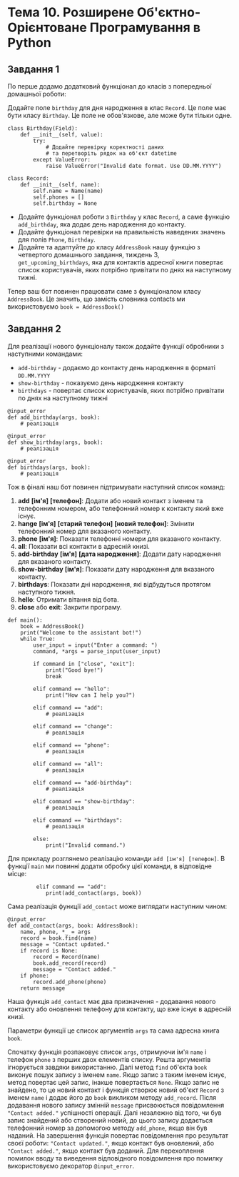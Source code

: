 # Тема 10. Розширене Об'єктно-Орієнтоване Програмування в Python

## Завдання 1

По перше додамо додатковий функціонал до класів з попередньої домашньої роботи:

Додайте поле `birthday` для дня народження в клас `Record`. Це поле має бути класу `Birthday`. Це поле не обов'язкове, але може бути тільки одне.

```
class Birthday(Field):
    def __init__(self, value):
        try:
            # Додайте перевірку коректності даних
            # та перетворіть рядок на об'єкт datetime
        except ValueError:
            raise ValueError("Invalid date format. Use DD.MM.YYYY")

class Record:
    def __init__(self, name):
        self.name = Name(name)
        self.phones = []
        self.birthday = None
```

- Додайте функціонал роботи з `Birthday` у клас `Record`, а саме функцію `add_birthday`, яка додає день народження до контакту.
- Додайте функціонал перевірки на правильність наведених значень для полів `Phone`, `Birthday`.
- Додайте та адаптуйте до класу `AddressBook` нашу функцію з четвертого домашнього завдання, тиждень 3, `get_upcoming_birthdays`, яка для контактів адресної книги повертає список користувачів, яких потрібно привітати по днях на наступному тижні.

Тепер ваш бот повинен працювати саме з функціоналом класу `AddressBook`. Це значить, що замість словника contacts ми використовуємо `book = AddressBook()`

## Завдання 2

Для реалізації нового функціоналу також додайте функції обробники з наступними командами:

- `add-birthday` - додаємо до контакту день народження в форматі `DD.MM.YYYY`
- `show-birthday` - показуємо день народження контакту
- `birthdays` - повертає список користувачів, яких потрібно привітати по днях на наступному тижні

```
@input_error
def add_birthday(args, book):
    # реалізація

@input_error
def show_birthday(args, book):
    # реалізація

@input_error
def birthdays(args, book):
    # реалізація
```

Тож в фіналі наш бот повинен підтримувати наступний список команд:

1. **add** **[ім'я]** **[телефон]**: Додати або новий контакт з іменем та телефонним номером, або телефонний номер к контакту який вже існує.
2. **hange** **[ім'я]** **[старий телефон]** **[новий телефон]**: Змінити телефонний номер для вказаного контакту.
3. **phone** **[ім'я]**: Показати телефонні номери для вказаного контакту.
4. **all**: Показати всі контакти в адресній книзі.
5. **add-birthday** **[ім'я]** **[дата народження]**: Додати дату народження для вказаного контакту.
6. **show-birthday** **[ім'я]**: Показати дату народження для вказаного контакту.
7. **birthdays**: Показати дні народження, які відбудуться протягом наступного тижня.
8. **hello**: Отримати вітання від бота.
9. **close** або **exit**: Закрити програму.

```
def main():
    book = AddressBook()
    print("Welcome to the assistant bot!")
    while True:
        user_input = input("Enter a command: ")
        command, *args = parse_input(user_input)

        if command in ["close", "exit"]:
            print("Good bye!")
            break

        elif command == "hello":
            print("How can I help you?")

        elif command == "add":
            # реалізація

        elif command == "change":
            # реалізація

        elif command == "phone":
            # реалізація

        elif command == "all":
            # реалізація

        elif command == "add-birthday":
            # реалізація

        elif command == "show-birthday":
            # реалізація

        elif command == "birthdays":
            # реалізація

        else:
            print("Invalid command.")

```

Для прикладу розглянемо реалізацію команди `add [ім'я] [телефон]`. В функції `main` ми повинні додати обробку цієї команди, в відповідне місце:

```
         elif command == "add":
            print(add_contact(args, book))
```

Сама реалізація функції `add_contact` може виглядати наступним чином:

```
@input_error
def add_contact(args, book: AddressBook):
    name, phone, *_ = args
    record = book.find(name)
    message = "Contact updated."
    if record is None:
        record = Record(name)
        book.add_record(record)
        message = "Contact added."
    if phone:
        record.add_phone(phone)
    return message

```

Наша функція `add_contact` має два призначення - додавання нового контакту або оновлення телефону для контакту, що вже існує в адресній книзі.

Параметри функції це список аргументів `args` та сама адресна книга `book`.

Спочатку функція розпаковує список `args`, отримуючи ім'я `name` і телефон `phone` з перших двох елементів списку. Решта аргументів ігнорується завдяки використанню. Далі метод `find` об'єкта `book` виконує пошук запису з іменем `name`. Якщо запис з таким іменем існує, метод повертає цей запис, інакше повертається `None`.
Якщо запис не знайдено, то це новий контакт і функція створює новий об'єкт `Record` з іменем `name` і додає його до `book` викликом методу `add_record`. Після додавання нового запису змінній `message` присвоюється повідомлення `"Contact added."` успішності операції.
Далі незалежно від того, чи був запис знайдений або створений новий, до цього запису додається телефонний номер за допомогою методу `add_phone`, якщо він був наданий. На завершення функція повертає повідомлення про результат своєї роботи: `"Contact updated."`, якщо контакт був оновлений, або `"Contact added."`, якщо контакт був доданий. Для перехоплення помилок вводу та виведення відповідного повідомлення про помилку використовуємо декоратор `@input_error`.
